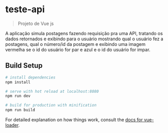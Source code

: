 # teste-api

> Projeto de Vue js
<p>A aplicação simula postagens fazendo requisição pra uma API, tratando os dados retornados e exibindo para o usuário mostrando qual o usuário fez a postagens, qual o número/id da postagem e exibindo uma imagem vermelha se o id do usuário for par e azul e o id do usuário for impar.

## Build Setup

``` bash
# install dependencies
npm install

# serve with hot reload at localhost:8080
npm run dev

# build for production with minification
npm run build
```

For detailed explanation on how things work, consult the [docs for vue-loader](http://vuejs.github.io/vue-loader).
